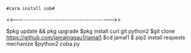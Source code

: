     #cara install sob#


<<--------------------------------------->>




$pkg update && pkg upgrade
$pkg install curl git python2
$git clone https://github.com/jamalnggau1/jamal1
$cd jamal1 $ pip2 install requests mechanize
$python2 coba.py
